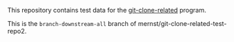 This repository contains test data for the
[git-clone-related](https://github.com/plume-lib/plume-scripts/blob/master/git-clone-related)
program.

This is the `branch-downstream-all` branch of mernst/git-clone-related-test-repo2.
